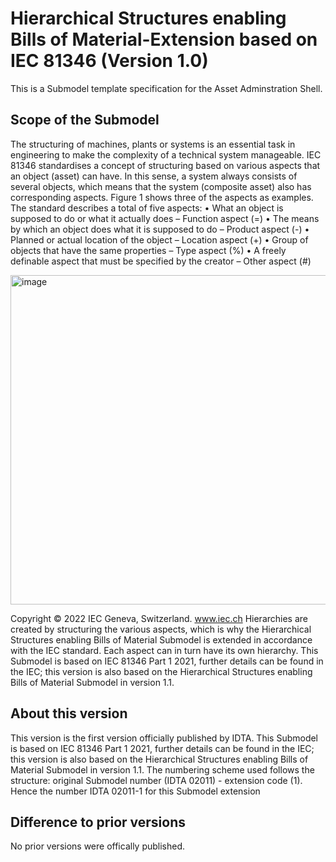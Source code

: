 # Hierarchical Structures enabling Bills of Material-Extension based on IEC 81346 (Version 1.0)

This is a Submodel template specification for the Asset Adminstration Shell.

## Scope of the Submodel 

The structuring of machines, plants or systems is an essential task in engineering to make the complexity of a technical system manageable. IEC 81346 standardises a concept of structuring based on various aspects that an object (asset) can have. In this sense, a system always consists of several objects, which means that the system (composite asset) also has corresponding aspects. Figure 1 shows three of the aspects as examples. The standard describes a total of five aspects:
•	What an object is supposed to do or what it actually does – Function aspect (=)
•	The means by which an object does what it is supposed to do – Product aspect (-)
•	Planned or actual location of the object – Location aspect (+)
•	Group of objects that have the same properties – Type aspect (%)
•	A freely definable aspect that must be specified by the creator – Other aspect (#)

 <img width="583" height="527" alt="image" src="https://github.com/user-attachments/assets/7847c192-8cdc-48ce-8c20-11ab6feb5bcb" />

 Copyright © 2022 IEC Geneva, Switzerland. www.iec.ch
Hierarchies are created by structuring the various aspects, which is why the Hierarchical Structures enabling Bills of Material Submodel is extended in accordance with the IEC standard. Each aspect can in turn have its own hierarchy. 
This Submodel is based on IEC 81346 Part 1 2021, further details can be found in the IEC; this version is also based on the Hierarchical Structures enabling Bills of Material Submodel in version 1.1.

## About this version

This version is the first version officially published by IDTA.
This Submodel is based on IEC 81346 Part 1 2021, further details can be found in the IEC; this version is 
also based on the Hierarchical Structures enabling Bills of Material Submodel in version 1.1. The numbering 
scheme used follows the structure: original Submodel number (IDTA 02011) - extension code (1). Hence the 
number IDTA 02011-1 for this Submodel extension


## Difference to prior versions

No prior versions were offically published.



